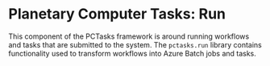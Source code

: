 # Planetary Computer Tasks: Run

This component of the PCTasks framework is around running workflows and
tasks that are submitted to the system. The `pctasks.run` library
contains functionality used to transform workflows into
Azure Batch jobs and tasks.
